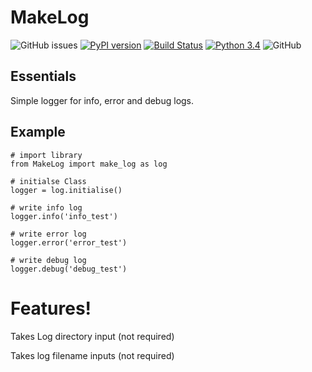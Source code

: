 # **MakeLog**

![GitHub issues](https://img.shields.io/github/issues/darryllane/MakeLog.svg)
[![PyPI version](https://badge.fury.io/py/MakeLog.svg)](https://badge.fury.io/py/MakeLog)
[![Build Status](https://travis-ci.com/darryllane/MakeLog.svg?branch=master)](https://travis-ci.com/darryllane/MakeLog)
[![Python 3.4](https://img.shields.io/badge/python-3.4%20+-green.svg)](https://www.python.org/downloads/release/python-360/)
![GitHub](https://img.shields.io/github/license/darryllane/MakeLog.svg)

**Essentials**
---
Simple logger for info, error and debug logs.

**Example**
---
    # import library
    from MakeLog import make_log as log
    
    # initialse Class
    logger = log.initialise()
    
    # write info log
    logger.info('info_test')
    
    # write error log
    logger.error('error_test')
    
    # write debug log
    logger.debug('debug_test')

# **Features!**
Takes Log directory input (not required)

Takes log filename inputs (not required)



